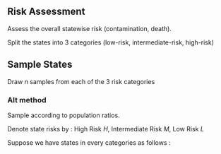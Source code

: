 ## Risk Assessment 
Assess the overall statewise risk (contamination, death). 

Split the states into 3 categories (low-risk, intermediate-risk, high-risk)

## Sample States 
Draw $n$ samples from each of the 3 risk categories

### Alt method
Sample according to population ratios.

Denote state risks by : High Risk $H$, Intermediate Risk $M$, Low Risk $L$

Suppose we have states in every categories as follows :


